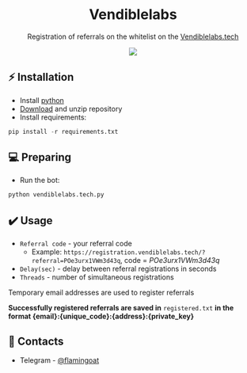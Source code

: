 <h1 align="center">Vendiblelabs</h1>

<p align="center">Registration of referrals on the whitelist on the <a href="https://registration.vendiblelabs.tech/">Vendiblelabs.tech</a></p>
<p align="center">
<img src="https://img.shields.io/badge/python-3670A0?style=for-the-badge&logo=python&logoColor=ffdd54">
</p>

## ⚡ Installation
+ Install [python](https://www.google.com/search?client=opera&q=how+install+python)
+ [Download](https://sites.northwestern.edu/researchcomputing/resources/downloading-from-github) and unzip repository
+ Install requirements:
```python
pip install -r requirements.txt
```

## 💻 Preparing
+ Run the bot:
```python
python vendiblelabs.tech.py
```

## ✔️ Usage
+ ```Referral code``` - your referral code
  + Example: ```https://registration.vendiblelabs.tech/?referral=POe3urx1VWm3d43q```, code = <i>POe3urx1VWm3d43q</i>
+ ```Delay(sec)``` - delay between referral registrations in seconds
+ ```Threads``` - number of simultaneous registrations

Temporary email addresses are used to register referrals

**Successfully registered referrals are saved in** ```registered.txt``` **in the format {email}:{unique_code}:{address}:{private_key}**

## 📧 Contacts
+ Telegram - [@flamingoat](https://t.me/flamingoat)
